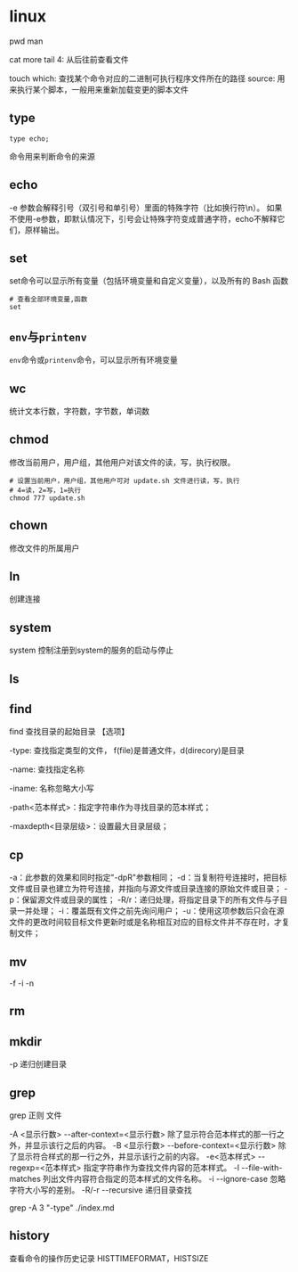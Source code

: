 # linux

pwd
man

cat
more
tail 4: 从后往前查看文件

touch
which: 查找某个命令对应的二进制可执行程序文件所在的路径
source: 用来执行某个脚本，一般用来重新加载变更的脚本文件

## type
```shell
type echo;
```
命令用来判断命令的来源

## echo
-e 参数会解释引号（双引号和单引号）里面的特殊字符（比如换行符\n）。
如果不使用-e参数，即默认情况下，引号会让特殊字符变成普通字符，echo不解释它们，原样输出。

## set
set命令可以显示所有变量（包括环境变量和自定义变量），以及所有的 Bash 函数
```shell
# 查看全部环境变量,函数
set
```
## `env`与`printenv`
`env`命令或`printenv`命令，可以显示所有环境变量

## wc
统计文本行数，字符数，字节数，单词数

## chmod
修改当前用户，用户组，其他用户对该文件的读，写，执行权限。
```shell
# 设置当前用户，用户组，其他用户可对 update.sh 文件进行读，写，执行
# 4=读，2=写，1=执行
chmod 777 update.sh
```

## chown
修改文件的所属用户

## ln
创建连接

## system
system 控制注册到system的服务的启动与停止

## ls

## find
find 查找目录的起始目录 【选项】

-type: 查找指定类型的文件， f(file)是普通文件，d(direcory)是目录

-name: 查找指定名称

-iname: 名称忽略大小写

-path<范本样式>：指定字符串作为寻找目录的范本样式；

-maxdepth<目录层级>：设置最大目录层级；


## cp
-a：此参数的效果和同时指定"-dpR"参数相同；
-d：当复制符号连接时，把目标文件或目录也建立为符号连接，并指向与源文件或目录连接的原始文件或目录；
-p：保留源文件或目录的属性；
-R/r：递归处理，将指定目录下的所有文件与子目录一并处理；
-i：覆盖既有文件之前先询问用户；
-u：使用这项参数后只会在源文件的更改时间较目标文件更新时或是名称相互对应的目标文件并不存在时，才复制文件；

## mv
-f
-i
-n

## rm

## mkdir
-p 递归创建目录


## grep
grep 正则 文件

-A <显示行数>   --after-context=<显示行数>   除了显示符合范本样式的那一行之外，并显示该行之后的内容。
-B <显示行数>   --before-context=<显示行数>   除了显示符合样式的那一行之外，并显示该行之前的内容。
-e<范本样式> --regexp=<范本样式>   指定字符串作为查找文件内容的范本样式。
-l --file-with-matches   列出文件内容符合指定的范本样式的文件名称。
-i --ignore-case    忽略字符大小写的差别。
-R/-r  --recursive  递归目录查找


grep -A 3 "\-type" ./index.md

## history
查看命令的操作历史记录
HISTTIMEFORMAT，HISTSIZE